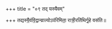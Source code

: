 +++
title = "०९ तद् यस्यैवम्"

+++
तद्यस्यै॒वंवि॒द्वान्व्रात्योऽप॑रिमिता॒ रात्री॒रति॑थिर्गृ॒हे वस॑ति॥